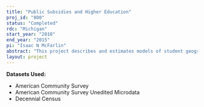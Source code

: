 ```yaml
---
title: "Public Subsidies and Higher Education"
proj_id: "800"
status: "Completed"
rdc: "Michigan"
start_year: "2010"
end_year: "2015"
pi: "Isaac N McFarlin"
abstract: "This project describes and estimates models of student geographic mobility. Its objective is to support ongoing research on college-going behavior among high school graduates. This work focuses on the college-going behavior of youth residing near college taxing districts. It exploits the abrupt change in tuition costs at college taxing district boundaries to estimate price elasticities of demand for higher education. For this proposal, we use household data from the restricted-version of the Decennial Census and the American Community Survey to test a key identifying assumption: college-age youth on opposite, yet adjacent, sides of community college taxing district boundaries are similar along observable dimensions. This work will enhance the utility Census Bureau data in two ways. First, it contributes to developing means of increasing the utility of Census Bureau data for analyzing public programs and policies. Accordingly, the project will link census blocks for a large state with detailed information on college taxing district attributes such as tuition levels and property tax rates. Furthermore, the proposal contributes to preparing estimates of population and characteristics of populations by examining the extent to which college tuition subsidies affect geographic mobility and whether such subsidies are capitalized into housing values."
layout: project
---
```


**Datasets Used:**

  - American Community Survey 
  - American Community Survey Unedited Microdata 
  - Decennial Census 

